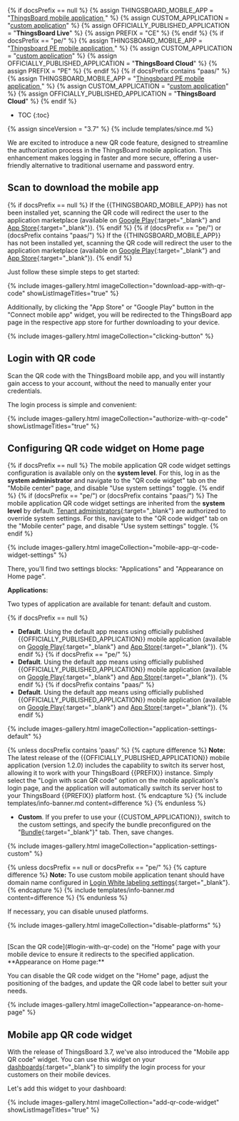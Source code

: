 {% if docsPrefix == null %}
{% assign THINGSBOARD_MOBILE_APP = "[ThingsBoard mobile application ](/docs/mobile/)" %}
{% assign CUSTOM_APPLICATION = "[custom application](/docs/mobile/)" %}
{% assign OFFICIALLY_PUBLISHED_APPLICATION = "**ThingsBoard Live**" %}
{% assign PREFIX = "CE" %}
{% endif %}
{% if docsPrefix == "pe/" %}
{% assign THINGSBOARD_MOBILE_APP = "[Thingsboard PE mobile application ](/docs/pe/mobile/)" %}
{% assign CUSTOM_APPLICATION = "[custom application](/docs/pe/mobile/)" %}
{% assign OFFICIALLY_PUBLISHED_APPLICATION = "**ThingsBoard Cloud**" %}
{% assign PREFIX = "PE" %}
{% endif %}
{% if docsPrefix contains "paas/" %}
{% assign THINGSBOARD_MOBILE_APP = "[Thingsboard PE mobile application ](/docs/pe/mobile/)" %}
{% assign CUSTOM_APPLICATION = "[custom application](/docs/pe/mobile/)" %}
{% assign OFFICIALLY_PUBLISHED_APPLICATION = "**ThingsBoard Cloud**" %}
{% endif %}

* TOC
{:toc}

{% assign sinceVersion = "3.7" %}
{% include templates/since.md %}

We are excited to introduce a new QR code feature, designed to streamline the authorization process in the ThingsBoard mobile application. 
This enhancement makes logging in faster and more secure, offering a user-friendly alternative to traditional username and password entry.

## Scan to download the mobile app

{% if docsPrefix == null %}
If the {{THINGSBOARD_MOBILE_APP}} has not been installed yet, scanning the QR code will redirect the user to the application marketplace (available on [Google Play](https://play.google.com/store/apps/details?id=org.thingsboard.demo.app){:target="_blank"} and [App Store](https://apps.apple.com/us/app/thingsboard-live/id1594355695){:target="_blank"}).
{% endif %}
{% if (docsPrefix == "pe/") or (docsPrefix contains "paas/") %}
If the {{THINGSBOARD_MOBILE_APP}} has not been installed yet, scanning the QR code will redirect the user to the application marketplace (available on [Google Play](https://play.google.com/store/apps/details?id=org.thingsboard.cloud){:target="_blank"} and [App Store](https://apps.apple.com/us/app/thingsboard-cloud/id6499209395){:target="_blank"}).
{% endif %}

Just follow these simple steps to get started:

{% include images-gallery.html imageCollection="download-app-with-qr-code" showListImageTitles="true" %}

Additionally, by clicking the "App Store" or "Google Play" button in the "Connect mobile app" widget, you will be redirected to the ThingsBoard app page in the respective app store for further downloading to your device.

{% include images-gallery.html imageCollection="clicking-button" %}

## Login with QR code

Scan the QR code with the ThingsBoard mobile app, and you will instantly gain access to your account, without the need to manually enter your credentials.

The login process is simple and convenient:

{% include images-gallery.html imageCollection="authorize-with-qr-code" showListImageTitles="true" %}

## Configuring QR code widget on Home page

{% if docsPrefix == null %}
The mobile application QR code widget settings configuration is available only on the **system level**.
For this, log in as the **system administrator** and navigate to the "QR code widget" tab on the "Mobile center" page, and disable "Use system settings" toggle.
{% endif %}
{% if (docsPrefix == "pe/") or (docsPrefix contains "paas/") %}
The mobile application QR code widget settings are inherited from the **system level** by default. [Tenant administrators](/docs/{{docsPrefix}}user-guide/ui/tenants/){:target="_blank"} are authorized to override system settings. For this, navigate to the "QR code widget" tab on the "Mobile center" page, and disable "Use system settings" toggle.
{% endif %}

{% include images-gallery.html imageCollection="mobile-app-qr-code-widget-settings" %}

There, you'll find two settings blocks: "Applications" and "Appearance on Home page".

**Applications:**

Two types of application are available for tenant: default and custom. 

{% if docsPrefix == null %}
* **Default**. Using the default app means using officially published {{OFFICIALLY_PUBLISHED_APPLICATION}} mobile application (available on [Google Play](https://play.google.com/store/apps/details?id=org.thingsboard.demo.app){:target="_blank"} and [App Store](https://apps.apple.com/us/app/thingsboard-live/id1594355695){:target="_blank"}).
{% endif %}
{% if docsPrefix == "pe/" %}
* **Default**. Using the default app means using officially published {{OFFICIALLY_PUBLISHED_APPLICATION}} mobile application (available on [Google Play](https://play.google.com/store/apps/details?id=org.thingsboard.cloud){:target="_blank"} and [App Store](https://apps.apple.com/us/app/thingsboard-cloud/id6499209395){:target="_blank"}).
{% endif %}
{% if docsPrefix contains "paas/" %}
* **Default**. Using the default app means using officially published {{OFFICIALLY_PUBLISHED_APPLICATION}} mobile application (available on [Google Play](https://play.google.com/store/apps/details?id=org.thingsboard.cloud){:target="_blank"} and [App Store](https://apps.apple.com/us/app/thingsboard-cloud/id6499209395){:target="_blank"}).
{% endif %}

{% include images-gallery.html imageCollection="application-settings-default" %}

{% unless docsPrefix contains 'paas/' %}
{% capture difference %}
**Note:** The latest release of the {{OFFICIALLY_PUBLISHED_APPLICATION}} mobile application (version 1.2.0) includes the capability to switch its server host, allowing it to work with your ThingsBoard {{PREFIX}} instance. Simply select the "Login with scan QR code" option on the mobile application's login page, and the application will automatically switch its server host to your ThingsBoard {{PREFIX}} platform host.
{% endcapture %}
{% include templates/info-banner.md content=difference %}
{% endunless %}

* **Custom**. If you prefer to use your {{CUSTOM_APPLICATION}}, switch to the custom settings, and specify the bundle preconfigured on the "[Bundle](/docs/{{docsPrefix}}user-guide/mobile-center/bundles/){:target="_blank"}" tab. Then, save changes.
 
{% include images-gallery.html imageCollection="application-settings-custom" %}

{% unless docsPrefix == null or docsPrefix == "pe/" %}
{% capture difference %}
**Note:** To use custom mobile application tenant should have domain name configured in [Login White labeling settings](/docs/{{docsPrefix}}domains/){:target="_blank"}.
{% endcapture %}
{% include templates/info-banner.md content=difference %}
{% endunless %}

If necessary, you can disable unused platforms.

{% include images-gallery.html imageCollection="disable-platforms" %}

<br>
[Scan the QR code](#login-with-qr-code) on the "Home" page with your mobile device to ensure it redirects to the specified application.

<br>
**Appearance on Home page:**

You can disable the QR code widget on the "Home" page, adjust the positioning of the badges, and update the QR code label to better suit your needs.

{% include images-gallery.html imageCollection="appearance-on-home-page" %}

## Mobile app QR code widget

With the release of ThingsBoard 3.7, we've also introduced the "Mobile app QR code" widget. You can use this widget on your [dashboards](/docs/{{docsPrefix}}user-guide/dashboards/){:target="_blank"} to simplify the login process for your customers on their mobile devices.

Let's add this widget to your dashboard:

{% include images-gallery.html imageCollection="add-qr-code-widget" showListImageTitles="true" %}
